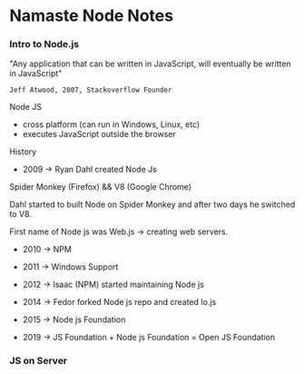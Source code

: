 # Namaste Node Notes

### Intro to Node.js

"Any application that can be written in JavaScript, will eventually be written in JavaScript"
            
    Jeff Atwood, 2007, Stackoverflow Founder

Node JS 
- cross platform (can run in Windows, Linux, etc)
- executes JavaScript outside the browser

History
- 2009 -> Ryan Dahl created Node Js

Spider Monkey (Firefox) &&
V8 (Google Chrome) 

Dahl started to built Node on Spider Monkey and after two days he switched to V8.

First name of Node js was Web.js -> creating web servers.

- 2010 -> NPM

- 2011 -> Windows Support

- 2012 -> Isaac (NPM) started maintaining Node js

- 2014 -> Fedor forked Node js repo and created Io.js

- 2015 -> Node js Foundation

- 2019 -> JS Foundation + Node js Foundation = Open JS Foundation

### JS on Server

